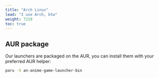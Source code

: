 ```yaml
---
title: "Arch Linux"
lead: "I use Arch, btw"
weight: 7210
toc: true
---
```


## AUR package

Our launchers are packaged on the AUR, you can install them with your preferred AUR helper:
```sh
paru -S an-anime-game-launcher-bin
```